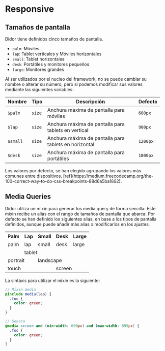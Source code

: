 # Responsive

<!-- ## Movile o Desktop first

Trabajar con _mobile first_, significa que el sitio web está originalmente optimizado para los dispositivos móviles y que la versión de escritorio es solo una adaptación de la versión móvil y lo mismo se aplica, aunque a la inversa, cuando pensamos en desktop first.

Didor permite trabajar con los dos enfoques, basta con modificar el valor de la variable `$mobile-first` para alternar entre uno y otro.


> Por defecto didor está configurado con el enfoque **Desktop First**. -->


## Tamaños de pantalla
Didor tiene definidos cinco tamaños de pantalla.

- `palm`: Móviles
- `lap`: Tablet verticales y Móviles horizontales
- `small`: Tablet horizontales
- `desk`: Portátiles y monitores pequeños
- `large`: Monitores grandes

Al ser utilizados por el nucleo del framework, no se puede cambiar su nombre o alterar su número, pero si podemos modificar sus valores mediante las siguientes variables:


Nombre         | Tipo                           | Descripción                                                             | Defecto
---------------|--------------------------------|-------------------------------------------------------------------------|-------------
`$palm`        | <code>size</code>    | Anchura máxima de pantalla para móviles                                 | `600px`
`$lap`         | <code>size</code>    | Anchura máxima de pantalla para tablets en vertical                     | `900px`
`$small`       | <code>size</code>    | Anchura máxima de pantalla para tablets en horizontal                   | `1200px`
`$desk`        | <code>size</code>    | Anchura máxima de pantalla para portátiles                              | `1800px`

<p class="small">Los valores por defecto, se han elegido agrupando los valores más comunes entre dispositivos, [ref](https://medium.freecodecamp.org/the-100-correct-way-to-do-css-breakpoints-88d6a5ba1862).</p>

[9c90596b]: https://zellwk.com/blog/media-query-units/ "PX, EM or REM Media Queries?"
[e02d6c98]: https://medium.freecodecamp.org/the-100-correct-way-to-do-css-breakpoints-88d6a5ba1862 "The 100% correct way to do CSS breakpoints"

## Media Queries

Didor utiliza un mixin para generar los media query de forma sencilla. Este mixin recibe un alias con el rango de tamaños de pantalla que abarca. Por defecto se han definido los siguientes alias, en base a los tipos de pantalla definidos, aunque puede añadir más alias o modificarlos en los ajustes.

<div class="responsive">
  <table class="responsive__table">
    <tr>
      <th><az-icon name="palm" scale="1.1"></az-icon> Palm</th>
      <th><az-icon name="lap" scale="1.1"></az-icon> Lap</th>
      <th><az-icon name="small" scale="1.1"></az-icon> Small</th>
      <th><az-icon name="desktop" scale="1.1"></az-icon> Desk</th>
      <th><az-icon name="large" scale="1.1"></az-icon> Large</th>
    </tr>
    <tr>
      <td><div class="responsive__block">palm</div></td>
      <td><div class="responsive__block">lap</div></td>
      <td><div class="responsive__block">small</div></td>
      <td><div class="responsive__block">desk</div></td>
      <td><div class="responsive__block">large</div></td>
    </tr>
    <tr>
      <td>&nbsp;</td>
      <td colspan="2"><div class="responsive__block">tablet</div></td>
      <td colspan="2">&nbsp;</td>
    </tr>
    <tr>
      <td colspan="2"><div class="responsive__block">portrait</div></td>
      <td colspan="3"><div class="responsive__block">landscape</div></td>
    </tr>
    <tr>
      <td colspan="3"><div class="responsive__block">touch</div></td>
      <td colspan="2"><div class="responsive__block">screen</div></td>
    </tr>
  </table>

  <div class="responsive--background">
    <div class="responsive__background__block"></div>
    <div class="responsive__background__block"></div>
    <div class="responsive__background__block"></div>
    <div class="responsive__background__block"></div>
    <div class="responsive__background__block"></div>
  </div>
</div>


La sintáxis para utilizar el mixin es la siguiente:

``` scss
// Mixin media
@include media(lap) {
  .foo {
    color: green;
  }
}

// Genera
@media screen and (min-width: 600px) and (max-width: 899px) {
  .foo {
    color: green;
  }
}
```
